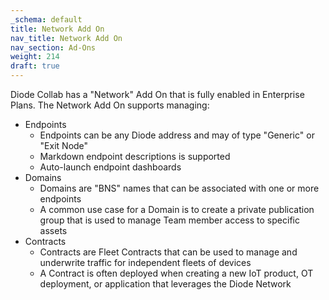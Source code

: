 ```yaml
---
_schema: default
title: Network Add On
nav_title: Network Add On
nav_section: Ad-Ons
weight: 214
draft: true
---
```

Diode Collab has a "Network" Add On that is fully enabled in Enterprise Plans.  The Network Add On supports managing:

* Endpoints
  * Endpoints can be any Diode address and may of type "Generic" or "Exit Node"
  * Markdown endpoint descriptions is supported
  * Auto-launch endpoint dashboards
* Domains
  * Domains are "BNS" names that can be associated with one or more endpoints
  * A common use case for a Domain is to create a private publication group that is used to manage Team member access to specific assets
* Contracts
  * Contracts are Fleet Contracts that can be used to manage and underwrite traffic for independent fleets of devices
  * A Contract is often deployed when creating a new IoT product, OT deployment, or application that leverages the Diode Network